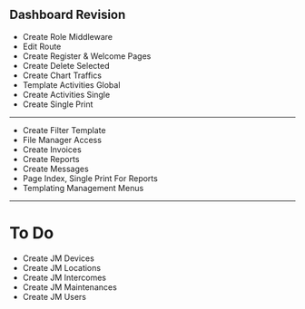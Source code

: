 ## Dashboard Revision

- Create Role Middleware
- Edit Route
- Create Register & Welcome Pages
- Create Delete Selected
- Create Chart Traffics
- Template Activities Global
- Create Activities Single
- Create Single Print
--------------------------------------------------
- Create Filter Template
- File Manager Access
- Create Invoices
- Create Reports
- Create Messages
- Page Index, Single Print For Reports
- Templating Management Menus
--------------------------------------------------

# To Do
- Create JM Devices
- Create JM Locations
- Create JM Intercomes
- Create JM Maintenances
- Create JM Users
